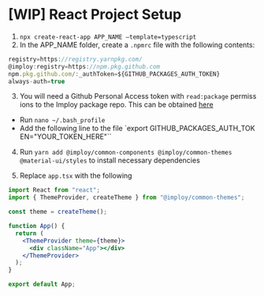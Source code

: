 # [WIP] React Project Setup

1. `npx create-react-app APP_NAME —template=typescript`
2. In the APP_NAME folder, create a `.npmrc` file with the following contents:

```jsx
registry=https://registry.yarnpkg.com/
@imploy:registry=https://npm.pkg.github.com
npm.pkg.github.com/:_authToken=${GITHUB_PACKAGES_AUTH_TOKEN}
always-auth=true
```

3. You will need a Github Personal Access token with `read:package` permissions to the Imploy package repo. This can be obtained [here](https://github.com/settings/tokens)

- Run `nano ~/.bash_profile`
- Add the following line to the file `export GITHUB_PACKAGES_AUTH_TOKEN="YOUR_TOKEN_HERE"``

4. Run `yarn add @imploy/common-components @imploy/common-themes @material-ui/styles` to install necessary dependencies

5. Replace `app.tsx` with the following

```jsx
import React from "react";
import { ThemeProvider, createTheme } from "@imploy/common-themes";

const theme = createTheme();

function App() {
  return (
    <ThemeProvider theme={theme}>
      <div className="App"></div>
    </ThemeProvider>
  );
}

export default App;
```